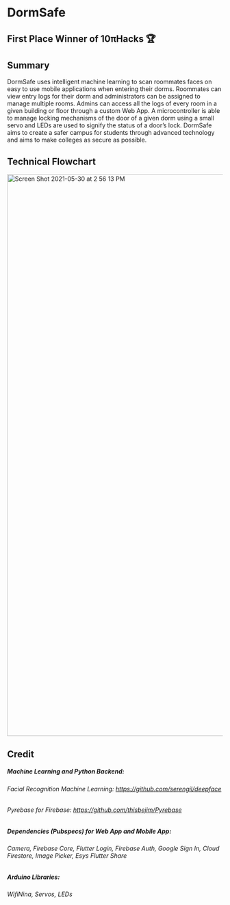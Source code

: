 
# DormSafe

## First Place Winner of 10πHacks 🏆

## Summary

DormSafe uses intelligent machine learning to scan roommates faces on easy to use mobile applications when entering their dorms. Roommates can view entry logs for their dorm and administrators can be assigned to manage multiple rooms. Admins can access all the logs of every room in a given building or floor through a custom Web App.  A microcontroller is able to manage locking mechanisms of the door of a given dorm using a small servo and LEDs are used to signify the status of a door’s lock. DormSafe aims to create a safer campus for students through advanced technology and aims to make colleges as secure as possible.

## Technical Flowchart
<img width="1313" alt="Screen Shot 2021-05-30 at 2 56 13 PM" src="https://user-images.githubusercontent.com/74471816/120118276-3d518400-c157-11eb-890d-2de5ac1194a6.png">



## Credit
##### Machine Learning and Python Backend:
###### Facial Recognition Machine Learning: https://github.com/serengil/deepface
###### Pyrebase for Firebase: https://github.com/thisbejim/Pyrebase

##### Dependencies (Pubspecs) for Web App and Mobile App:
###### Camera, Firebase Core, Flutter Login, Firebase Auth, Google Sign In, Cloud Firestore, Image Picker, Esys Flutter Share

##### Arduino Libraries:
###### WifiNina, Servos, LEDs
